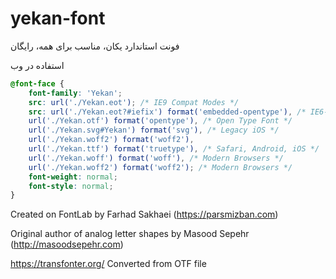 # yekan-font
فونت استاندارد یکان، مناسب برای همه، رایگان

استفاده در وب

```css
@font-face {
    font-family: 'Yekan';
    src: url('./Yekan.eot'); /* IE9 Compat Modes */
    src: url('./Yekan.eot?#iefix') format('embedded-opentype'), /* IE6-IE8 */
	url('./Yekan.otf') format('opentype'), /* Open Type Font */	
	url('./Yekan.svg#Yekan') format('svg'), /* Legacy iOS */
    url('./Yekan.woff2') format('woff2'),
    url('./Yekan.ttf') format('truetype'), /* Safari, Android, iOS */
    url('./Yekan.woff') format('woff'), /* Modern Browsers */	
    url('./Yekan.woff2') format('woff2'); /* Modern Browsers */    
    font-weight: normal;
    font-style: normal;
}
```

Created on FontLab by Farhad Sakhaei (https://parsmizban.com)

Original author of analog letter shapes by Masood Sepehr (http://masoodsepehr.com)

https://transfonter.org/
Converted from OTF file
